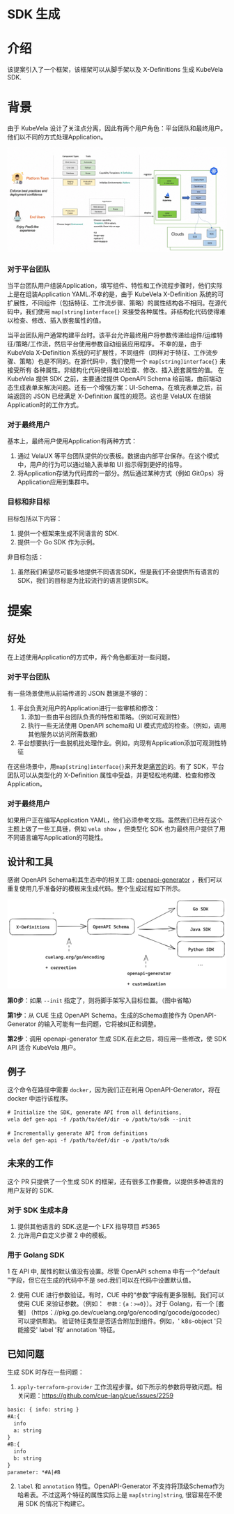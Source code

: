 # SDK 生成

# 介绍

该提案引入了一个框架，该框架可以从脚手架以及 X-Definitions 生成 KubeVela SDK.

# 背景

由于 KubeVela 设计了关注点分离，因此有两个用户角色：平台团队和最终用户。他们以不同的方式处理Application。

![image](../resources/separation-of-roles.png)

### 对于平台团队

当平台团队用户组装Application，填写组件、特性和工作流程步骤时，他们实际上是在组装Application YAML.不幸的是，由于 KubeVela
X-Definition 系统的可扩展性，不同组件（包括特征、工作流步骤、策略）的属性结构各不相同。在源代码中，我们使用 `map[string]interface{}`
来接受各种属性。非结构化代码使得难以检查、修改、插入嵌套属性的值。

当平台团队用户通常构建平台时。该平台允许最终用户将参数传递给组件/运维特征/策略/工作流，然后平台使用参数自动组装应用程序。
不幸的是，由于 KubeVela X-Definition
系统的可扩展性，不同组件（同样对于特征、工作流步骤、策略）也是不同的。在源代码中，我们使用一个 `map[string]interface{}` 来接受所有
各种属性。非结构化代码使得难以检查、修改、插入嵌套属性的值。
在 KubeVela 提供 SDK 之前，主要通过提供 OpenAPI Schema 给前端，由前端动态生成表单来解决问题。还有一个增强方案：UI-Schema。在填充表单之后，前端返回的
JSON 已经满足 X-Definition 属性的规范。这也是 VelaUX 在组装Application时的工作方式。

### 对于最终用户

基本上，最终用户使用Application有两种方式：

1. 通过 VelaUX 等平台团队提供的仪表板。数据由内部平台保存。在这个模式中，用户的行为可以通过输入表单和 UI 指示得到更好的指导。
2. 将Application存储为代码库的一部分。然后通过某种方式（例如 GitOps）将Application应用到集群中。

### 目标和非目标

目标包括以下内容：

1. 提供一个框架来生成不同语言的 SDK.
2. 提供一个 Go SDK 作为示例。

非目标包括：

1. 虽然我们希望尽可能多地提供不同语言SDK，但是我们不会提供所有语言的SDK，我们的目标是为比较流行的语言提供SDK。

# 提案

## 好处

在上述使用Application的方式中，两个角色都面对一些问题。

### 对于平台团队

有一些场景使用从前端传递的 JSON 数据是不够的：

1. 平台负责对用户的Application进行一些审核和修改：
    1. 添加一些由平台团队负责的特性和策略。（例如可观测性）
    2. 执行一些无法使用 OpenAPI schema和 UI 模式完成的检查。（例如，调用其他服务以访问所需数据）
2. 平台想要执行一些脱机批处理作业。例如，向现有Application添加可观测性特征

在这些场景中，用`map[string]interface{}`来开发是[痛苦的](#3606)的。有了 SDK，平台团队可以从类型化的 X-Definition
属性中受益，并更轻松地构建、检查和修改Application。

### 对于最终用户

如果用户正在编写Application YAML，他们必须参考文档。虽然我们已经在这个主题上做了一些工具链，例如 `vela show` ，但类型化 SDK
也为最终用户提供了用不同语言编写Application的可能性。

## 设计和工具

感谢 OpenAPI Schema和其生态中的相关工具: [openapi-generator](https://github.com/OpenAPITools/openapi-generator)
，我们可以重复使用几乎准备好的模板来生成代码。整个生成过程如下所示。

![image](../resources/sdk-gen-process.png)

**第0步**：如果 `--init` 指定了，则将脚手架写入目标位置。（图中省略）

**第1步**：从 CUE 生成 OpenAPI Schema。生成的Schema直接作为 OpenAPI-Generator 的输入可能有一些问题，它将被纠正和调整。

**第2步**：调用 openapi-generator 生成 SDK.在此之后，将应用一些修改，使 SDK API 适合 KubeVela 用户。

## 例子

这个命令在路径中需要 `docker`，因为我们正在利用 OpenAPI-Generator，将在 docker 中运行该程序。

```shell
# Initialize the SDK, generate API from all definitions, 
vela def gen-api -f /path/to/def/dir -o /path/to/sdk --init

# Incrementally generate API from definitions
vela def gen-api -f /path/to/def/dir -o /path/to/sdk
```

## 未来的工作

这个 PR 只提供了一个生成 SDK 的框架，还有很多工作要做，以提供多种语言的用户友好的 SDK.

### 对于 SDK 生成本身

1. 提供其他语言的 SDK.这是一个 LFX 指导项目 #5365
2. 允许用户自定义步骤 2 中的模板。

### 用于 Golang SDK

1 在 API 中, 属性的默认值没有设置。尽管 OpenAPI schema 中有一个“default ”字段，但它在生成的代码中不是 sed.我们可以在代码中设置默认值。

2. 使用 CUE 进行参数验证。有时，CUE 中的“参数”字段有更多限制。我们可以使用 CUE 来验证参数。（例如：` 参数：{a：>=0}`）。对于
   Golang，有一个 [套餐] （https：//pkg.go.dev/cuelang.org/go/encoding/gocode/gocodec）可以提供帮助。
   验证特征类型是否适合附加到组件。例如，' k8s-object '只能接受' label '和' annotation '特征。

## 已知问题

生成 SDK 时存在一些问题：

1. `apply-terraform-provider` 工作流程步骤。如下所示的参数将导致问题。相关问题：https://github.com/cue-lang/cue/issues/2259

```cue
basic: { info: string }
#A:{ 
  info
  a: string 
}
#B:{ 
  info
  b: string 
}
parameter: *#A|#B
```

2. `label` 和 `annotation` 特性。OpenAPI-Generator
   不支持将顶级Schema作为哈希表。不过这两个特征的属性实际上是 `map[string]string`, 很容易在不使用 SDK 的情况下构建它。
